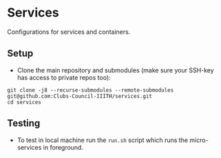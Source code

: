 # Services

Configurations for services and containers.

## Setup

- Clone the main repository and submodules (make sure your SSH-key has access to
  private repos too):

```
git clone -j8 --recurse-submodules --remote-submodules git@github.com:Clubs-Council-IIITH/services.git
cd services
```

## Testing

- To test in local machine run the `run.sh` script which runs the micro-services
  in foreground.
